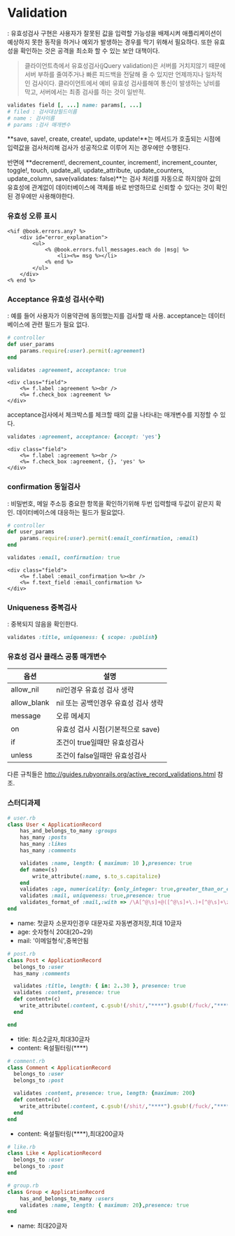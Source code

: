# Validation

: 유효성검사 구현은 사용자가 잘못된 값을 입력할 가능성을 배제시켜 애플리케이션이 예상하지 못한 동작을 하거나 예외가 발생하는 경우를 막기 위해서 필요하다. 또한 유효성을 확인하는 것은 공격을 최소화 할 수 있는 보안 대책이다.

> 클라이언트측에서 유효성검사(jQuery validation)은 서버를 거치지않기 때문에 서버 부하를 줄여주거나 빠른 피드백을 전달해 줄 수 있지만 언제까지나 일차적인 검사이다. 클라이언트에서 예비 유효성 검사를해여 통신이 발생하는 낭비를 막고, 서버에서는 최종 검사를 하는 것이 일반적.


```ruby
validates field [, ...] name: params[, ...]
# filed : 검사대상필드이름
# name : 검사이름
# params :검사 매개변수
```

**save, save!, create, create!, update, update!**는 메서드가 호출되는 시점에 입력값을 검사처리해 검사가 성공적으로 이루어 지는 경우에만 수행된다.

반면에 **decrement!, decrement_counter, increment!, increment_counter, toggle!, touch, update_all, update_attribute, update_counters, update_column, save(validates: false)**는 검사 처리를 자동으로 하지않아 값의 유효성에 관계없이 데이터베이스에 객체를 바로 반영하므로 신뢰할 수 있다는 것이 확인된 경우에만 사용해야한다.

### 유효성 오류 표시
```erb
<%if @book.errors.any? %>
	<div id="error_explanation">
		<ul>
			<% @book.errors.full_messages.each do |msg| %>
				<li><%= msg %></li>
			<% end %>
		</ul>
	</div>
<% end %>
```

### Acceptance 유효성 검사(수락)
: 예를 들어 사용자가 이용약관에 동의했는지를 검사할 때 사용. acceptance는 데이터베이스에 관련 필드가 필요 없다.
```ruby
# controller
def user_params
	params.require(:user).permit(:agreement)
end
```
```ruby
validates :agreement, acceptance: true
```
```erb
<div class="field">
	<%= f.label :agreement %><br />
	<%= f.check_box :agreement %>
</div>
```
acceptance검사에서 체크박스를 체크할 때의 값을 나타내는 매개변수를 지정할 수 있다.
```ruby
validates :agreement, acceptance: {accept: 'yes'}
```
```erb
<div class="field">
	<%= f.label :agreement %><br />
	<%= f.check_box :agreement, {}, 'yes' %>
</div>
```

### confirmation 동일검사
: 비밀번호, 메일 주소등 중요한 항목을 확인하기위해 두번 입력할때 두값이 같은지 확인. 데이터베이스에 대응하는 필드가 필요없다.
```ruby
# controller
def user_params
	params.require(:user).permit(:email_confirmation, :email)
end
```
```ruby
validates :email, confirmation: true
```
```erb
<div class="field">
	<%= f.label :email_confirmation %><br />
	<%= f.text_field :email_confirmation %>
</div>
```

### Uniqueness 중복검사
: 중복되지 않음을 확인한다.
```ruby
validates :title, uniqueness: { scope: :publish}
```

### 유효성 검사 클래스 공통 매개변수
| 옵션 | 설명 |
|--------|--------|
| allow_nil | nil인경우 유효성 검사 생략|
| allow_blank | nil 또는 공백인경우 유효성 검사 생략|
| message | 오류 메세지 |
| on | 유효성 검사 시점(기본적으로 save)|
| if | 조건이 true일때만 유효성검사|
| unless | 조건이 false일때만 유효성검사|

다른 규칙들은 http://guides.rubyonrails.org/active_record_validations.html
참조.


### 스터디과제

```ruby
# user.rb
class User < ApplicationRecord
	has_and_belongs_to_many :groups
	has_many :posts
	has_many :likes
	has_many :comments

	validates :name, length: { maximum: 10 },presence: true
	def name=(s)
    	write_attribute(:name, s.to_s.capitalize) 
  	end
	validates :age, numericality: {only_integer: true,greater_than_or_equal_to: 20, less_than: 30}, presence: true
	validates :mail, uniqueness: true,presence: true
	validates_format_of :mail,:with => /\A[^@\s]+@([^@\s]+\.)+[^@\s]+\z/
end
```
* name: 첫글자 소문자인경우 대문자로 자동변경저장,최대 10글자
* age: 숫자형식 20대(20~29)
* mail: '이메일형식',중복안됨

```ruby
# post.rb
class Post < ApplicationRecord
  belongs_to :user
  has_many :comments

  validates :title, length: { in: 2..30 }, presence: true
  validates :content, presence: true
  def content=(c)
  	write_attribute(:content, c.gsub!(/shit/,"****").gsub!(/fuck/,"****").gsub!(/hell/,"****"))
  end

end
```
* title: 최소2글자,최대30글자
* content: 욕설필터링(****)

```ruby
# comment.rb
class Comment < ApplicationRecord
  belongs_to :user
  belongs_to :post

  validates :content, presence: true, length: {maximum: 200}
  def content=(c)
  	write_attribute(:content, c.gsub!(/shit/,"****").gsub!(/fuck/,"****").gsub!(/hell/,"****"))
  end 
end
```
* content: 욕설필터링(****),최대200글자

```ruby
# like.rb
class Like < ApplicationRecord
  belongs_to :user
  belongs_to :post
end

```

```ruby
# group.rb
class Group < ApplicationRecord
	has_and_belongs_to_many :users
	validates :name, length: { maximum: 20},presence: true
end
```

* name: 최대20글자